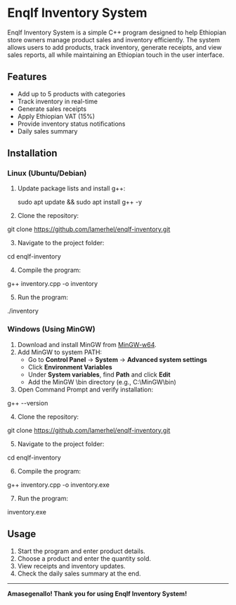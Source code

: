 # Enqlf Inventory System

Enqlf Inventory System is a simple C++ program designed to help Ethiopian store owners manage product sales and inventory efficiently. The system allows users to add products, track inventory, generate receipts, and view sales reports, all while maintaining an Ethiopian touch in the user interface.

## Features
- Add up to 5 products with categories
- Track inventory in real-time
- Generate sales receipts
- Apply Ethiopian VAT (15%)
- Provide inventory status notifications
- Daily sales summary

## Installation

### Linux (Ubuntu/Debian)
1. Update package lists and install g++:
     
     sudo apt update && sudo apt install g++ -y
   
2. Clone the repository:
     
git clone https://github.com/lamerhel/enqlf-inventory.git
  
3. Navigate to the project folder:
   
cd enqlf-inventory
   
4. Compile the program:
   
g++ inventory.cpp -o inventory
   
5. Run the program:
   
./inventory
   

### Windows (Using MinGW)
1. Download and install MinGW from [MinGW-w64](https://www.mingw-w64.org/).
2. Add MinGW to system PATH:
   - Go to **Control Panel** → **System** → **Advanced system settings**
   - Click **Environment Variables**
   - Under **System variables**, find **Path** and click **Edit**
   - Add the MinGW \bin directory (e.g., C:\MinGW\bin)
3. Open Command Prompt and verify installation:
   
g++ --version
   
4. Clone the repository:
   
git clone https://github.com/lamerhel/enqlf-inventory.git
   
5. Navigate to the project folder:
   
cd enqlf-inventory
    
6. Compile the program:
   
g++ inventory.cpp -o inventory.exe
   
7. Run the program:
   
inventory.exe
   

## Usage
1. Start the program and enter product details.
2. Choose a product and enter the quantity sold.
3. View receipts and inventory updates.
4. Check the daily sales summary at the end.


---
**Amasegenallo! Thank you for using Enqlf Inventory System!**

